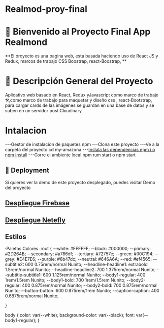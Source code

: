 # Realmod-proy-final
# 👋 Bienvenido al Proyecto Final  App Realmond 
**El proyecto es una pagina web,   esta basada haciendo uso de React JS y Redux, marcos de trabajo CSS Boostrap, react-Boostrap,  **

# 📝 Descripción General del Proyecto
Aplicativo web basado en React, Redux yJavascript como marco de trabajo ⚒,como marco de trabajo para maquetar y diseño css , react-Bootstrap, para cargar cards de las imágenes se guardan en una base de datos y se suben en un servidor post Cloudinary 
#  Intalacion 
---Gestor de instalacion de paquetes npm 
---Clona este proyecto 
---Ve a la carpeta del proyecto cd my-amazona
---[Instala las dependencias npm i o npm install](https://docs.npmjs.com/cli/v6/commands/npm-install)
---Corre el ambiente local npm rum start o  npm start
## 🚀 Deployment
Si quieres ver la demo de este proyecto desplegado, puedes visitar Demo del proyecto 
## [Despliegue Firebase]()
## [Despliegue Netefly]()




## Estilos 
·Paletas Colores
:root {
  --white: #FFFFFF; 
  --black: #000000; 
  --primary: #2D264B; 
  --secondary: #a786df; 
  --tertiary: #72757e; 
  --green: #00C194; 
  --grey: #E4E7E6; 
  --purple: #6b47dc; 
  --neutral: #646A6A; 
  --red: #ef4565; 
  --subtitle2: 600 0.75rem/normal Nunito; 
  --headline-headline1: extrabold 1.5rem/normal Nunito; 
  --headline-headline2: 700 1.375rem/normal Nunito; 
  --subtitle-subtitle1: 600 1.125rem/normal Nunito; 
  --body1-regular: 400 1rem/1.5rem Nunito; 
  --body1-bold: 700 1rem/1.5rem Nunito; 
  --body2-regular: 400 0.875rem/normal Nunito; 
  --body2-bold: 700 0.875rem/normal Nunito; 
  --button-button: 600 0.875rem/1rem Nunito; 
  --caption-caption: 400 0.6875rem/normal Nunito; 
    
}

body {
  color: var(--white);
  background-color: var(--black);
  font: var(--body1-regular);
}
 
